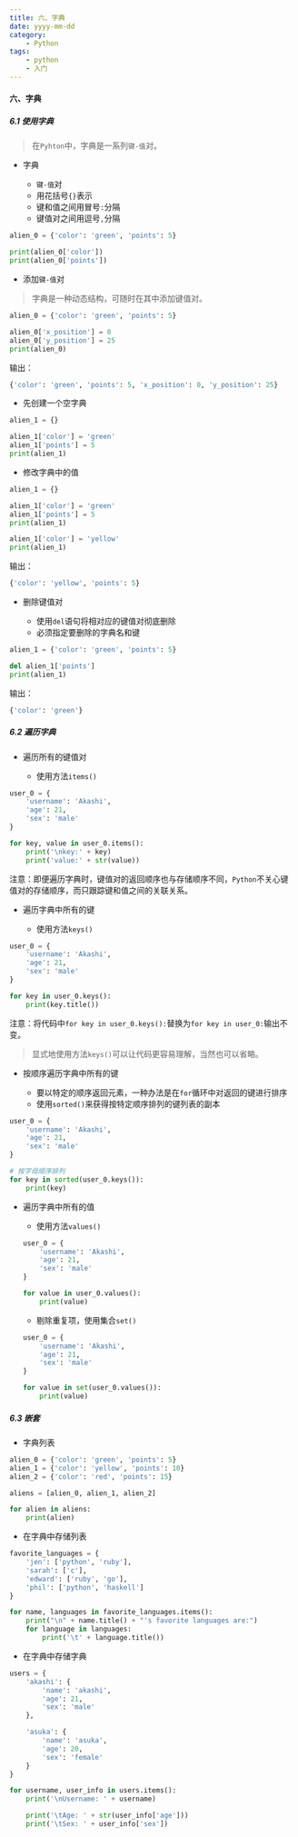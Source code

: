 ```yaml
---
title: 六、字典
date: yyyy-mm-dd
category: 
    - Python
tags: 
    - python
    - 入门
---
```


#### 六、字典

##### 6.1 使用字典

> 在`Pyhton`中，字典是一系列`键-值`对。

<!--more-->

- 字典

    - `键-值`对
    - 用花括号`{}`表示
    - 键和值之间用冒号`:`分隔
    - 键值对之间用逗号`,`分隔
    
```python
alien_0 = {'color': 'green', 'points': 5}

print(alien_0['color'])
print(alien_0['points'])
```

- 添加`键-值`对

> 字典是一种动态结构，可随时在其中添加键值对。

```python
alien_0 = {'color': 'green', 'points': 5}

alien_0['x_position'] = 0
alien_0['y_position'] = 25
print(alien_0)
```

输出：
```python
{'color': 'green', 'points': 5, 'x_position': 0, 'y_position': 25}
```

- 先创建一个空字典

```python
alien_1 = {}

alien_1['color'] = 'green'
alien_1['points'] = 5
print(alien_1)
```

- 修改字典中的值

```python
alien_1 = {}

alien_1['color'] = 'green'
alien_1['points'] = 5
print(alien_1)

alien_1['color'] = 'yellow'
print(alien_1)
```

输出：
```python
{'color': 'yellow', 'points': 5}
```

- 删除键值对

    - 使用`del`语句将相对应的键值对彻底删除
    - 必须指定要删除的字典名和键
    
```python
alien_1 = {'color': 'green', 'points': 5}

del alien_1['points']
print(alien_1)
```

输出：
```python
{'color': 'green'}
```

##### 6.2 遍历字典

- 遍历所有的键值对

    - 使用方法`items()`

```python
user_0 = {
    'username': 'Akashi',
    'age': 21,
    'sex': 'male'
}

for key, value in user_0.items():
    print('\nkey:' + key)
    print('value:' + str(value))
```

注意：即便遍历字典时，键值对的返回顺序也与存储顺序不同，`Python`不关心键值对的存储顺序，而只跟踪键和值之间的关联关系。

- 遍历字典中所有的键

    - 使用方法`keys()`
    
```python
user_0 = {
    'username': 'Akashi',
    'age': 21,
    'sex': 'male'
}

for key in user_0.keys():
    print(key.title())
```

注意：将代码中`for key in user_0.keys():`替换为`for key in user_0:`输出不变。

> 显式地使用方法`keys()`可以让代码更容易理解，当然也可以省略。

- 按顺序遍历字典中所有的键

    - 要以特定的顺序返回元素，一种办法是在`for`循环中对返回的键进行排序
    - 使用`sorted()`来获得按特定顺序排列的键列表的副本

```python
user_0 = {
    'username': 'Akashi',
    'age': 21,
    'sex': 'male'
}

# 按字母顺序排列
for key in sorted(user_0.keys()):
    print(key)
```

- 遍历字典中所有的值

    - 使用方法`values()`
    ```python
    user_0 = {
        'username': 'Akashi',
        'age': 21,
        'sex': 'male'
    }

    for value in user_0.values():
        print(value)

    ```
    - 剔除重复项，使用集合`set()`
    ```python
    user_0 = {
        'username': 'Akashi',
        'age': 21,
        'sex': 'male'
    }
    
    for value in set(user_0.values()):
        print(value)
    ```

##### 6.3 嵌套

- 字典列表

```python
alien_0 = {'color': 'green', 'points': 5}
alien_1 = {'color': 'yellow', 'points': 10}
alien_2 = {'color': 'red', 'points': 15}

aliens = [alien_0, alien_1, alien_2]

for alien in aliens:
    print(alien)
```

- 在字典中存储列表

```python
favorite_languages = {
    'jen': ['python', 'ruby'],
    'sarah': ['c'],
    'edward': ['ruby', 'go'],
    'phil': ['python', 'haskell']
}

for name, languages in favorite_languages.items():
    print("\n" + name.title() + "'s favorite languages are:")
    for language in languages:
        print('\t' + language.title())
```

- 在字典中存储字典

```python
users = {
    'akashi': {
        'name': 'akashi',
        'age': 21,
        'sex': 'male'
    },

    'asuka': {
        'name': 'asuka',
        'age': 20,
        'sex': 'female'
    }
}

for username, user_info in users.items():
    print('\nUsername: ' + username)

    print('\tAge: ' + str(user_info['age']))
    print('\tSex: ' + user_info['sex'])
```

